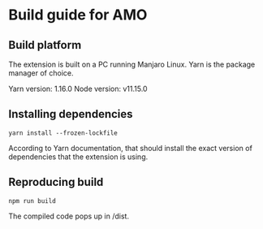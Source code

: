# Build guide for AMO

## Build platform

The extension is built on a PC running Manjaro Linux. Yarn is the package manager of choice. 

Yarn version: 1.16.0
Node version: v11.15.0


## Installing dependencies

`yarn install --frozen-lockfile`

According to Yarn documentation, that should install the exact version of dependencies that the extension is using.

## Reproducing build

`npm run build`

The compiled code pops up in /dist. 